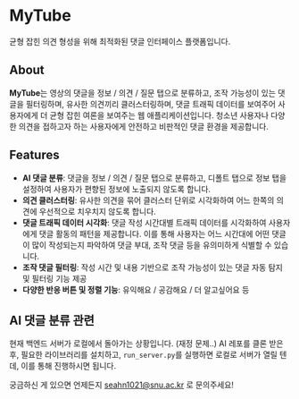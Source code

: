 # MyTube

균형 잡힌 의견 형성을 위해 최적화된 댓글 인터페이스 플랫폼입니다.

## About

**MyTube**는 영상의 댓글을 정보 / 의견 / 질문 탭으로 분류하고, 조작 가능성이 있는 댓글을 필터링하며, 유사한 의견끼리 클러스터링하며, 댓글 트래픽 데이터를 보여주어 사용자에게 더 균형 잡힌 여론을 보여주는 웹 애플리케이션입니다.
청소년 사용자나 다양한 의견을 접하고자 하는 사용자에게 안전하고 비판적인 댓글 환경을 제공합니다.

## Features

- **AI 댓글 분류**: 댓글을 정보 / 의견 / 질문 탭으로 분류하고, 디폴트 탭으로 정보 탭을 설정하여 사용자가 편향된 정보에 노출되지 않도록 합니다.
- **의견 클러스터링**: 유사한 의견을 묶어 클러스터 단위로 시각화하여 어느 한쪽의 의견에 우선적으로 치우치지 않도록 합니다.
- **댓글 트래픽 데이터 시각화**: 댓글 작성 시간대별 트래픽 데이터를 시각화하여 사용자에게 댓글 활동의 패턴을 제공합니다. 이를 통해 사용자는 어느 시간대에 어떤 댓글이 많이 작성되는지 파악하여 댓글 부대, 조작 댓글 등을 유의미하게 식별할 수 있습니다.
- **조작 댓글 필터링**: 작성 시간 및 내용 기반으로 조작 가능성이 있는 댓글 자동 탐지 및 필터링 기능 제공
- **다양한 반응 버튼 및 정렬 기능**: 유익해요 / 공감해요 / 더 알고싶어요 등

## AI 댓글 분류 관련

현재 백엔드 서버가 로컬에서 돌아가는 상황입니다. (재정 문제..)
AI 레포를 클론 받은 후, 필요한 라이브러리를 설치하고, `run_server.py`를 실행하면 로컬로 서버가 열릴 텐데, 이를 통해 진행하시면 됩니다.

궁금하신 게 있으면 언제든지 seahn1021@snu.ac.kr 로 문의주세요!
